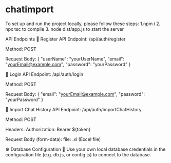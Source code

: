 # chatimport
To set up and run the project locally, please follow these steps: 
  1.npm i 
  2. npx tsc to compile
  3. node dist/app.js to start the server


API Endpoints
🔹 Register API
Endpoint: /api/auth/register

Method: POST

Request Body:
{
  "userName": "yourUserName",
  "email": "yourEmail@example.com",
  "password": "yourPassword"
}

🔹 Login API
Endpoint: /api/auth/login

Method: POST

Request Body:
{
  "email": "yourEmail@example.com",
  "password": "yourPassword"
}

🔹 Import Chat History API
Endpoint: /api/auth/importChatHistory

Method: POST

Headers: Authorization: Bearer ${token}

Request Body (form-data):
file: .xl (Excel file)

⚙️ Database Configuration
🔧 Use your own local database credentials in the configuration file (e.g. db.js, or config.js) to connect to the database.


